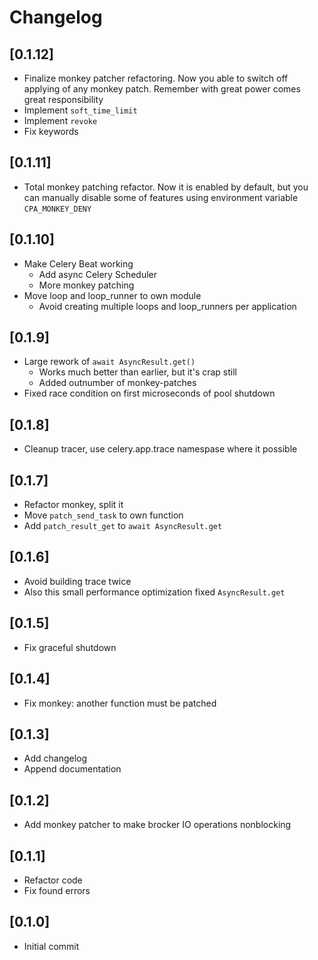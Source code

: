 # Changelog

## [0.1.12]
- Finalize monkey patcher refactoring. Now you able to switch off applying of
any monkey patch. Remember with great power comes great responsibility
- Implement `soft_time_limit`
- Implement `revoke`
- Fix keywords

## [0.1.11]
- Total monkey patching refactor. Now it is enabled by default, but you can
manually disable some of features using environment variable `CPA_MONKEY_DENY`

## [0.1.10]
- Make Celery Beat working
    - Add async Celery Scheduler
    - More monkey patching
- Move loop and loop_runner to own module
    - Avoid creating multiple loops and loop_runners per application

## [0.1.9]
- Large rework of `await AsyncResult.get()`
    - Works much better than earlier, but it's crap still
    - Added outnumber of monkey-patches
- Fixed race condition on first microseconds of pool shutdown

## [0.1.8]
- Cleanup tracer, use celery.app.trace namespase where it possible

## [0.1.7]
- Refactor monkey, split it
- Move `patch_send_task` to own function
- Add `patch_result_get` to `await AsyncResult.get`

## [0.1.6]
- Avoid building trace twice
- Also this small performance optimization fixed `AsyncResult.get`

## [0.1.5]
- Fix graceful shutdown

## [0.1.4]
- Fix monkey: another function must be patched

## [0.1.3]
- Add changelog
- Append documentation

## [0.1.2]
- Add monkey patcher to make brocker IO operations nonblocking

## [0.1.1]
- Refactor code
- Fix found errors

## [0.1.0]
- Initial commit
